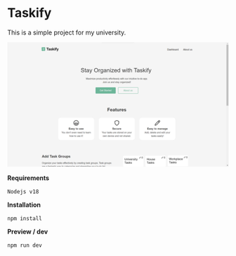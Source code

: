 # Taskify

This is a simple project for my university.

![Website Preview](./screenshots/screenshot_1.png)

**Requirements**

```
Nodejs v18
```

**Installation**

```
npm install
```

**Preview / dev**

```
npm run dev
```
